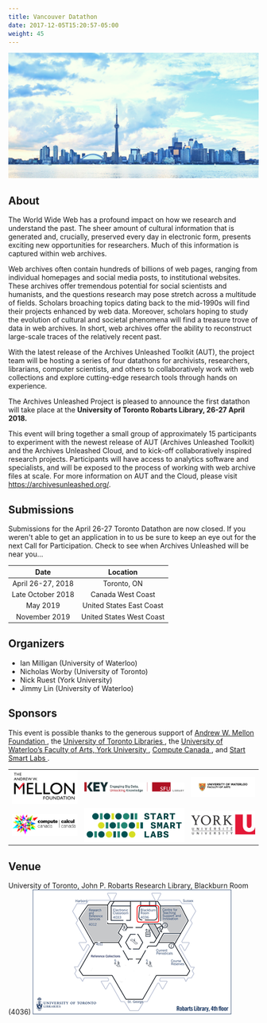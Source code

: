 ```yaml
---
title: Vancouver Datathon
date: 2017-12-05T15:20:57-05:00
weight: 45
---
```


![Toronto Skyline](/images/toronto-skyline.png)
## About

The World Wide Web has a profound impact on how we research and understand the past. The sheer amount of cultural information that is generated and, crucially, preserved every day in electronic form, presents exciting new opportunities for researchers. Much of this information is captured within web archives.

Web archives often contain hundreds of billions of web pages, ranging from individual homepages and social media posts, to institutional websites. These archives offer tremendous potential for social scientists and humanists, and the questions research may pose stretch across a multitude of fields. Scholars broaching topics dating back to the mid-1990s will find their projects enhanced by web data. Moreover, scholars hoping to study the evolution of cultural and societal phenomena will find a treasure trove of data in web archives. In short, web archives offer the ability to reconstruct large-scale traces of the relatively recent past.

With the latest release of the Archives Unleashed Toolkit (AUT), the project team will be hosting a series of four datathons for archivists, researchers, librarians, computer scientists, and others to collaboratively work with web collections and explore cutting-edge research tools through hands on experience.

The Archives Unleashed Project is pleased to announce the first datathon will take place at the **University of Toronto Robarts Library, 26-27 April 2018.**

This event will bring together a small group of approximately 15 participants to experiment with the newest release of AUT (Archives Unleashed Toolkit) and the Archives Unleashed Cloud, and to kick-off collaboratively inspired research projects. Participants will have access to analytics software and specialists, and will be exposed to the process of working with web archive files at scale. For more information on AUT and the Cloud, please visit https://archivesunleashed.org/. 


## Submissions

Submissions for the April 26-27 Toronto Datathon are now closed. If you weren't able to get an application in to us be sure to keep an eye out for the next Call for Participation. 
Check to see when Archives Unleashed will be near you… 

|        Date       |         Location         |
|:-----------------:|:------------------------:|
| April 26-27, 2018 | Toronto, ON              |
| Late October 2018 | Canada West Coast        |
| May 2019          | United States East Coast |
| November 2019     | United States West Coast |

## Organizers

* Ian Milligan (University of Waterloo)
* Nicholas Worby (University of Toronto)
* Nick Ruest (York University)
* Jimmy Lin (University of Waterloo)


## Sponsors

This event is possible thanks to the generous support of <a href="https://mellon.org"> Andrew W. Mellon Foundation </a>, the <a href="https://onesearch.library.utoronto.ca/about"> University of Toronto Libraries </a>, the <a href="https://uwaterloo.ca/arts/"> University of Waterloo’s Faculty of Arts, <a href=""> York University </a>, <a href="https://www.computecanada.ca"> Compute Canada </a>, and <a href="http://www.startsmartlabs.com"> Start Smart Labs </a>.

|                                              |                                            |                                                     |
|----------------------------------------------|--------------------------------------------|-----------------------------------------------------|
| ![alt text](/images/mellon-logo-600x300.png) | ![alt text](/images/library_key_logo.png) | ![alt text](/images/waterloo-arts-logo-600x200.png) |
| ![alt text](/images/compute_canada_logo.png) | ![alt text](/images/start_smart_logo.png)      | ![alt text](/images/yorku-logo.png)                  |


## Venue 

University of Toronto, John P. Robarts Research Library, Blackburn Room (4036)
![Blackburn Room](/images/blackburn-room.png)

<!---
## Travel to Toronto

The AUT team has put together some helpful information and resources to help with your travel plans.

![Accommodations](/images/accommodations.png)

While there is no designated hotel the datathon will be using, we have highlighted some options close to the University of Toronto. Please note, we have no relationship nor do we receive financial return from any of these providers. Any rates mentioned are presented as a reference and might be higher at the time of your booking. We highly encourage you to shop around and book early as space can fill up quickly.

Staying to Toronto doesn’t have to be expensive, which is why we like to use some of the following aggregators to compare hotel rates:

* Airbnb (great option to find reasonably priced accommodations)
* Kayak
* Expedia
* Trivago
* Travelocity

There are also a few hotel options listed here:

| Accommodation Option                                                                                          | Average Cost    | Distance to Robarts Library |
|---------------------------------------------------------------------------------------------------------------|-----------------|-----------------------------|
| [Downtown Home Inn](http://www.downtownhomeinn.com/index.html)                                                | Avg. $85-145 CND     | Approx. 1.7km               |
| [Holiday Inn Toronto Downtown Centre](https://www.ihg.com/holidayinn/hotels/us/en/toronto/yyzct/hoteldetail ) | Starts $190 CND | Approx. 2km                 |
| [Chelsea Hotel](http://www.chelseatoronto.com/en/)                                                            | Avg. $270 CND   | Approx. 2km                 |

![Airports](/images/airports.png)

For guests flying into Toronto there are two main airports, one located downtown and one located outside of the city centre. 

[**Toronto Pearson International Airport | YYZ**](http://www.torontopearson.com/) - located approximately 30 km away from downtown, there are a few options for getting to the downtown core:

* [Union Pearson Express Train](https://www.upexpress.com/) – Probably the easiest and most cost efficient way of getting to downtown. The train takes approximately 25 minutes and leaves every 15 minutes, with an adult return ticket of $25CND. You will take the UPExpress to Union Station (downtown). 

* [Taxis](http://www.torontopearson.com/en/toandfrom/taxilimo/#) to downtown Toronto are available outside both airport terminals. A taxi will run about $60 CND+, but be sure to confirm fare with driver before you leave.

* [Public Transit – Toronto Transit Commission (TTC)](http://www.ttc.ca/Trip_planner/index.jsp) To make things a little simpler, we've provided a link to the TTC trip planner. There are a variety of options for transit including the subway, buses and streetcars. A cash single fare purchase will run $3.25CND; additional information about [TTC fares](https://www.ttc.ca/Fares_and_passes/Prices/Prices.jsp)

[**Billy Bishop Toronto City Airport | YTZ**](http://www.torontoport.com/Airport/Getting-To.aspx) via [Porter Airline](https://www.flyporter.com/) - located downtown Toronto. It’s called the island airport, because the tarmac is quite literally on an island. Once you arrive just follow the signs to reach the airport exit. A complimentary shuttle is available from Billy Bishop to downtown with stops located along major subway routes. 

* You can also book with [Aeroport Taxi](http://www.aeroporttaxi.com/billy-bishop-airport-taxi/) 
 
![Downtown Transit](/images/transit.png)
While you are in Toronto there are a few ways to get around, but ultimately it will depend on how close you are to campus. The Robarts Library is part of the University of Toronto's St. George Campus. 

* [Public Transit – Toronto Transit Commission (TTC)](http://www.ttc.ca/Trip_planner/index.jsp) If you are taking subway Line 1, St. George Station is the closest stop to the Robarts Library. 
* Parking (Green P) - You can check out [Toronto’s Parking Authority Website](https://parking.greenp.com/) or download the App (Green P) to your iOS device to find and/or pay for parking. This will most likely be the easiest and most economical choice if you are driving. Please remember that our event is during regular work hours, so campus parking spots and street parking may be limited.

![Attractions](/images/attractions.png)
For those adventurers who’d like to check out Toronto attractions, you may want to check out the [City of Toronto Tourism Website](http://www.seetorontonow.com). Some of our favourite spots to visit include: 

* [Royal Ontario Museum](https://www.rom.on.ca/en)
* [Queen’s Park](http://www.ontla.on.ca/lao/en/coming-to-queens-park/)
* [CN Tower](http://www.cntower.ca/intro.html)
* [Kensington Market](http://www.kensington-market.ca/Default.asp?id=home&l=1)
* [Art Gallery of Ontario](https://ago.ca)
* [TIFF Bell Lightbox](https://www.tiff.net/visit/)

For those new to the city, we've created this datathon specific map to help you find your way around, including some nearby amenities. We will be updating the map over the next few weeks.

<iframe src="https://www.google.com/maps/d/u/1/embed?mid=10Xx49JUywmcCec3szcugJO4D7pFxMqaJ" width="100%" height="350"></iframe>

## Schedule

<p>Have we got a schedule for you! We will be kicking off the event with some discussion around the project and set up of AUT. After that it's full steam ahead with team project work. A light breakfast and lunch will be provided on both days.</p>

<p>Please click the image below to check out the <a href="/images/toronto-schedule.pdf">full Toronto Datathon schedule!</a></p>

|               |                  |
|:-----------------:|:------------------------:|
| <a href="/images/toronto-schedule.pdf"><img src="/images/toronto-day1.png"></a> | <a href="/images/toronto-schedule.pdf"><img src="/images/toronto-day2.png" ></a>
-->